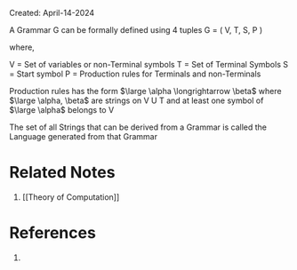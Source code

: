 Created: April-14-2024

A Grammar G can be formally defined using 4 tuples G = ( V, T, S, P )

where,

V = Set of variables or non-Terminal symbols
T = Set of Terminal Symbols
S = Start symbol
P = Production rules for Terminals and non-Terminals

Production rules has the form $\large \alpha \longrightarrow \beta$ where $\large \alpha, \beta$ are strings on V U T and at least one symbol of $\large \alpha$ belongs to V

The set of all Strings that can be derived from a Grammar is called the Language generated from that Grammar

# Related Notes

1. [[Theory of Computation]]
# References

1. 